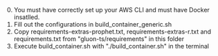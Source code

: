 0) You must have correctly set up your AWS CLI and must have Docker insatlled.
1) Fill out the configurations <marked-like-this> in build_container_generic.sh 
2) Copy requirements-extras-prophet.txt, requirements-extras-r.txt and 
    requirements.txt from "gluon-ts/requirements" in this folder
3) Execute build_container.sh with "./build_container.sh" in the terminal